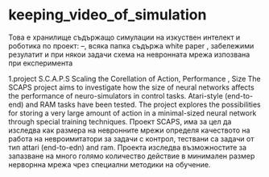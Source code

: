 # keeping_video_of_simulation
Това е хранилище съдържащо симулации на изкуствен интелект и роботика по проект: –, всяка папка съдържа white paper , забележими резулатит и при някои задачи схема на невронната мрежа изпозвана при експеримента



1.project S.C.A.P.S
Scaling the Corellation of Action, Performance , Size
The SCAPS project aims to investigate how the size of neural networks affects the performance of neuro-simulators in control tasks. Atari-style (end-to-end) and RAM tasks have been tested. The project explores the possibilities for storing a very large amount of action in a minimal-sized neural network through special training techniques.
Проект SCAPS, има за цел да изследва как размера на невронните мрежи определя качеството на работа на невроимитатори за задачи с контрол, тествани са задачи от тип attari (end-to-edn) and ram. Проекта изследва възможностите за запазване на много голямо количество действие в минимален размер нерворнна мрежа чрез специални методики на обучение. 
